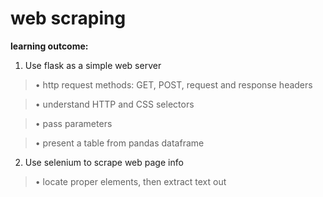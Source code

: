 # web scraping

**learning outcome:**

1. Use flask as a simple web server

> • http request methods: GET, POST, request and response headers

> • understand HTTP and CSS selectors

> • pass parameters

> • present a table from pandas dataframe
  
2. Use selenium to scrape web page info

> • locate proper elements, then extract text out

